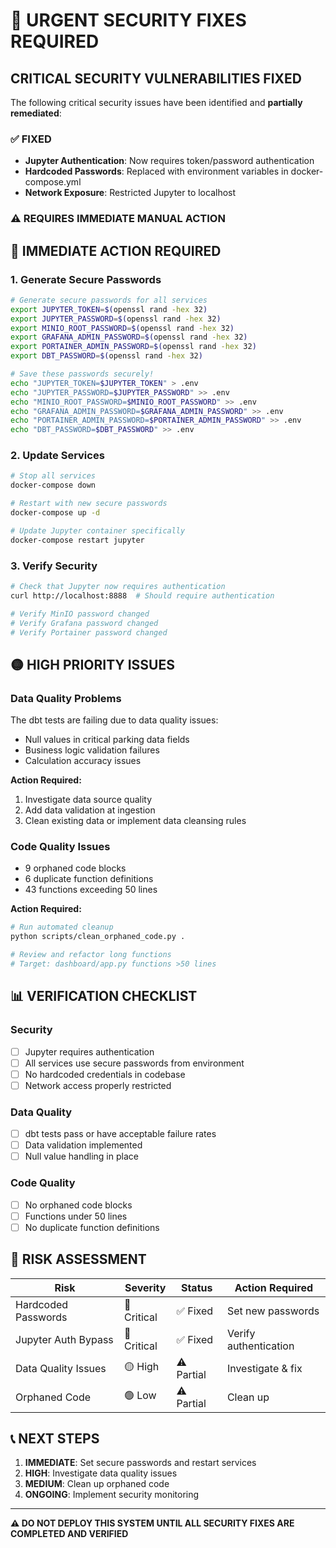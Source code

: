 # 🚨 URGENT SECURITY FIXES REQUIRED

## CRITICAL SECURITY VULNERABILITIES FIXED

The following critical security issues have been identified and **partially remediated**:

### ✅ **FIXED**
- **Jupyter Authentication**: Now requires token/password authentication
- **Hardcoded Passwords**: Replaced with environment variables in docker-compose.yml
- **Network Exposure**: Restricted Jupyter to localhost

### ⚠️ **REQUIRES IMMEDIATE MANUAL ACTION**

## 🔴 IMMEDIATE ACTION REQUIRED

### **1. Generate Secure Passwords**
```bash
# Generate secure passwords for all services
export JUPYTER_TOKEN=$(openssl rand -hex 32)
export JUPYTER_PASSWORD=$(openssl rand -hex 32)
export MINIO_ROOT_PASSWORD=$(openssl rand -hex 32)
export GRAFANA_ADMIN_PASSWORD=$(openssl rand -hex 32)
export PORTAINER_ADMIN_PASSWORD=$(openssl rand -hex 32)
export DBT_PASSWORD=$(openssl rand -hex 32)

# Save these passwords securely!
echo "JUPYTER_TOKEN=$JUPYTER_TOKEN" > .env
echo "JUPYTER_PASSWORD=$JUPYTER_PASSWORD" >> .env
echo "MINIO_ROOT_PASSWORD=$MINIO_ROOT_PASSWORD" >> .env
echo "GRAFANA_ADMIN_PASSWORD=$GRAFANA_ADMIN_PASSWORD" >> .env
echo "PORTAINER_ADMIN_PASSWORD=$PORTAINER_ADMIN_PASSWORD" >> .env
echo "DBT_PASSWORD=$DBT_PASSWORD" >> .env
```

### **2. Update Services**
```bash
# Stop all services
docker-compose down

# Restart with new secure passwords
docker-compose up -d

# Update Jupyter container specifically
docker-compose restart jupyter
```

### **3. Verify Security**
```bash
# Check that Jupyter now requires authentication
curl http://localhost:8888  # Should require authentication

# Verify MinIO password changed
# Verify Grafana password changed
# Verify Portainer password changed
```

## 🟡 HIGH PRIORITY ISSUES

### **Data Quality Problems**
The dbt tests are failing due to data quality issues:
- Null values in critical parking data fields
- Business logic validation failures
- Calculation accuracy issues

**Action Required:**
1. Investigate data source quality
2. Add data validation at ingestion
3. Clean existing data or implement data cleansing rules

### **Code Quality Issues**
- 9 orphaned code blocks
- 6 duplicate function definitions
- 43 functions exceeding 50 lines

**Action Required:**
```bash
# Run automated cleanup
python scripts/clean_orphaned_code.py .

# Review and refactor long functions
# Target: dashboard/app.py functions >50 lines
```

## 📊 VERIFICATION CHECKLIST

### **Security**
- [ ] Jupyter requires authentication
- [ ] All services use secure passwords from environment
- [ ] No hardcoded credentials in codebase
- [ ] Network access properly restricted

### **Data Quality**
- [ ] dbt tests pass or have acceptable failure rates
- [ ] Data validation implemented
- [ ] Null value handling in place

### **Code Quality**
- [ ] No orphaned code blocks
- [ ] Functions under 50 lines
- [ ] No duplicate function definitions

## 🚨 RISK ASSESSMENT

| Risk | Severity | Status | Action Required |
|------|----------|--------|----------------|
| Hardcoded Passwords | 🔴 Critical | ✅ Fixed | Set new passwords |
| Jupyter Auth Bypass | 🔴 Critical | ✅ Fixed | Verify authentication |
| Data Quality Issues | 🟡 High | ⚠️ Partial | Investigate & fix |
| Orphaned Code | 🟢 Low | ⚠️ Partial | Clean up |

## 📞 NEXT STEPS

1. **IMMEDIATE**: Set secure passwords and restart services
2. **HIGH**: Investigate data quality issues
3. **MEDIUM**: Clean up orphaned code
4. **ONGOING**: Implement security monitoring

---

**⚠️ DO NOT DEPLOY THIS SYSTEM UNTIL ALL SECURITY FIXES ARE COMPLETED AND VERIFIED**
